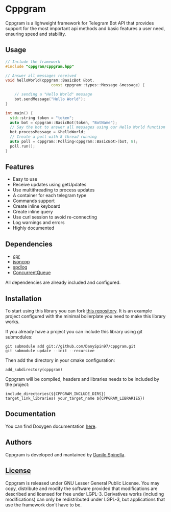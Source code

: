 # Cppgram
Cppgram is a lighweight framework for Telegram Bot API that provides support for the most important api methods and basic features a user need, ensuring speed and stability.

## Usage

~~~c++
// Include the framework
#include "cppgram/cppgram.hpp"

// Answer all messages received
void helloWorld(cppgram::BasicBot &bot,
                    const cppgram::types::Message &message) {

    // sending a "Hello World" message
    bot.sendMessage("Hello World");
}

int main() {
  std::string token = "token";
  auto bot = cppgram::BasicBot(token, "BotName");
  // Say the bot to answer all messages using our Hello World function
  bot.processMessage = &helloWorld;
  // Create a poll with 8 thread running
  auto poll = cppgram::Polling<cppgram::BasicBot>(bot, 8);
  poll.run();
}
~~~

## Features
- Easy to use
- Receive updates using getUpdates
- Use multithreading to process updates
- A container for each telegram type
- Commands support
- Create inline keyboard
- Create inline query
- Use curl session to avoid re-connecting
- Log warnings and errors
- Highly documented

## Dependencies

* [cpr](https://github.com/whoshuu/cpr)
* [jsoncpp](https://github.com/open-source-parsers/jsoncpp)
* [spdlog](https://github.com/gabime/spdlog)
* [ConcurrentQueue](https://github.com/cameron314/concurrentqueue)

All dependencies are already included and configured.

## Installation
To start using this library you can fork [this repository](https://github.com/DanySpin97/cppgram_example). It is an example project configured with the minimal boilerplate you need to make this library works.

If you already have a project you can include this library using git submodules:

~~~
git submodule add git://github.com/DanySpin97/cppgram.git
git submodule update --init --recursive
~~~

Then add the directory in your cmake configuration:

~~~
add_subdirectory(cppgram)
~~~

Cppgram will be compiled, headers and libraries needs to be included by the project:

~~~
include_directories(${CPPGRAM_INCLUDE_DIRS})
target_link_libraries( your_target_name ${CPPGRAM_LIBRARIES})
~~~


## Documentation
You can find Doxygen documentation [here](https://danyspin97.github.io/cppgram).

## Authors
Cppgram is developed and mantained by [Danilo Spinella](github.com/DanySpin97).

## [License](https://www.gnu.org/licenses/lgpl-3.0.en.html)
Cppgram is released under GNU Lesser General Public License. You may copy, distribute and modify the software provided that modifications are described and licensed for free under LGPL-3. Derivatives works (including modifications) can only be redistributed under LGPL-3, but applications that use the framework don't have to be.
